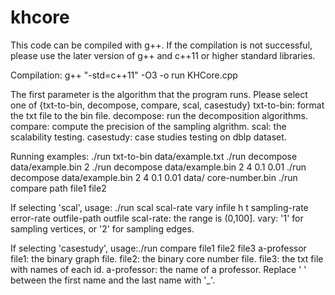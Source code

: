 # khcore

This code can be compiled with g++. If the compilation is not successful, please use the later version of g++ and c++11 or higher standard libraries.

Compilation: g++ "-std=c++11" -O3 -o run KHCore.cpp

The first parameter is the algorithm that the program runs. Please select one of {txt-to-bin, decompose, compare, scal, casestudy}
	txt-to-bin: format the txt file to the bin file.
	decompose: run the decomposition algorithms.
	compare: compute the precision of the sampling algrithm.
	scal: the scalability testing.
	casestudy: case studies testing on dblp dataset.

Running examples: ./run txt-to-bin data/example.txt
          ./run decompose data/example.bin 2
		      ./run decompose data/example.bin 2 4 0.1 0.01
		      ./run decompose data/example.bin 2 4 0.1 0.01 data/ core-number.bin
          ./run compare path file1 file2

If selecting 'scal', usage: ./run scal scal-rate vary infile h t sampling-rate error-rate outfile-path outfile
	scal-rate: the range is (0,100].
	vary: '1' for sampling vertices, or '2' for sampling edges.

If selecting 'casestudy', usage:./run compare file1 file2 file3 a-professor
	file1: the binary graph file.
	file2: the binary core number file.
	file3: the txt file with names of each id.
	a-professor: the name of a professor. Replace ' ' between the first name and the last name with '_'. 
